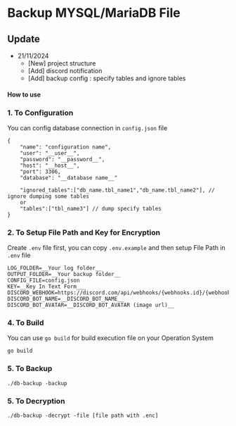 # Backup MYSQL/MariaDB File

## Update
- 21/11/2024
    - [New] project structure
    - [Add] discord notification
    - [Add] backup config : specify tables and ignore tables

#### How to use
### 1. To Configuration
You can config database connection in `config.json` file
```
{
    "name": "configuration name",
    "user": "__user__",
    "password": "__password__",
    "host": "__host__",
    "port": 3306,
    "database": "__database name__"

    "ignored_tables":["db_name.tbl_name1","db_name.tbl_name2"], // ignore dumping some tables
    or
    "tables":["tbl_name3"] // dump specify tables
}
```

### 2. To Setup File Path and Key for Encryption
Create `.env` file first, you can copy `.env.example` and then setup File Path in `.env` file
```
LOG_FOLDER=__Your log folder__
OUTPUT_FOLDER=__Your backup folder__
CONFIG_FILE=config.json
KEY=__Key In Text Form___
DISCORD_WEBHOOK=https://discord.com/api/webhooks/{webhooks.id}/{webhooks.token}
DISCORD_BOT_NAME=__DISCORD_BOT_NAME__
DISCORD_BOT_AVATAR=__DISCORD_BOT_AVATAR (image url)__
```

### 4. To Build
You can use `go build` for build execution file on your Operation System
```
go build
```

### 5. To Backup
```
./db-backup -backup
```

### 5. To Decryption
```
./db-backup -decrypt -file [file path with .enc]
```